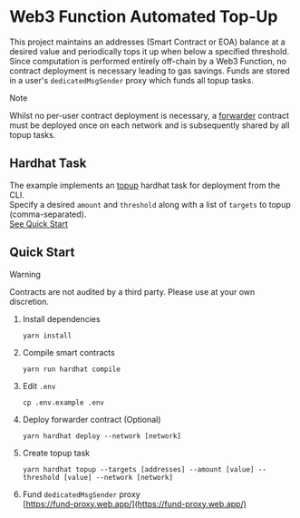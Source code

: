 # Web3 Function Automated Top-Up

This project maintains an addresses (Smart Contract or EOA) balance at a desired value and periodically tops it up when below a specified threshold.
Since computation is performed entirely off-chain by a Web3 Function, no contract deployment is necessary leading to gas savings.
Funds are stored in a user's `dedicatedMsgSender` proxy which funds all topup tasks.

> [!NOTE]
> Whilst no per-user contract deployment is necessary, a [forwarder](https://github.com/gelatodigital/w3f-automated-topup/blob/main/contracts/FeeForwarder.sol) contract must be deployed once on each network and is subsequently shared by all topup tasks.

## Hardhat Task
The example implements an [topup](https://github.com/gelatodigital/w3f-automated-topup/blob/main/tasks/toüup.ts) hardhat task for deployment from the CLI.  
Specify a desired `amount` and `threshold` along with a list of `targets` to topup (comma-separated).  
[See Quick Start](#quick-start)

## Quick Start

> [!WARNING]
> Contracts are not audited by a third party. Please use at your own discretion.

1. Install dependencies
   ```
   yarn install
   ```
2. Compile smart contracts
   ```
   yarn run hardhat compile
   ```
3. Edit ``.env``
   ```
   cp .env.example .env
   ```
4. Deploy forwarder contract (Optional)
   ```
   yarn hardhat deploy --network [network]
   ```
5. Create topup task
   ```
   yarn hardhat topup --targets [addresses] --amount [value] --threshold [value] --network [network]
   ```
6. Fund `dedicatedMsgSender` proxy   
   [https://fund-proxy.web.app/](https://fund-proxy.web.app/)
